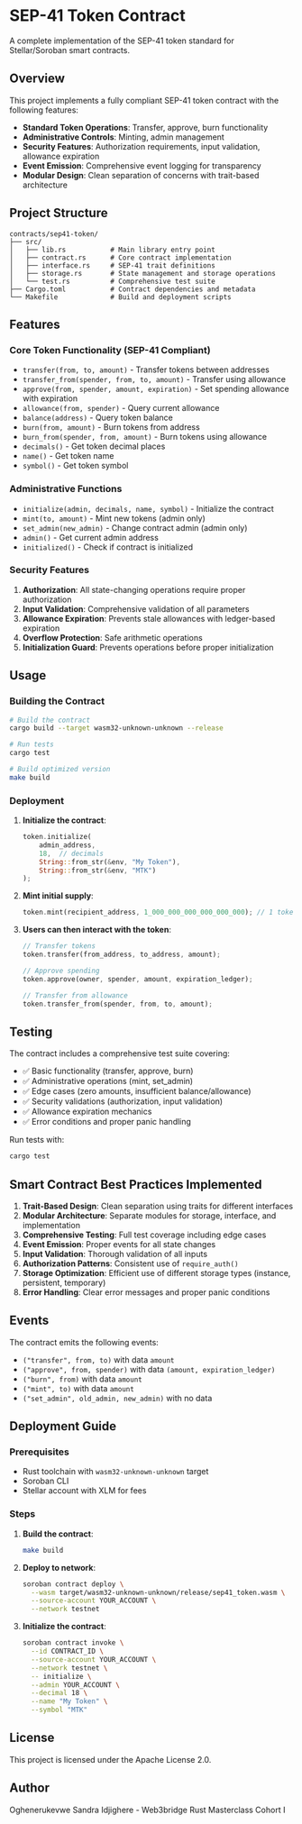 # SEP-41 Token Contract

A complete implementation of the SEP-41 token standard for Stellar/Soroban smart contracts.

## Overview

This project implements a fully compliant SEP-41 token contract with the following features:

- **Standard Token Operations**: Transfer, approve, burn functionality
- **Administrative Controls**: Minting, admin management
- **Security Features**: Authorization requirements, input validation, allowance expiration
- **Event Emission**: Comprehensive event logging for transparency
- **Modular Design**: Clean separation of concerns with trait-based architecture

## Project Structure

```
contracts/sep41-token/
├── src/
│   ├── lib.rs           # Main library entry point
│   ├── contract.rs      # Core contract implementation
│   ├── interface.rs     # SEP-41 trait definitions
│   ├── storage.rs       # State management and storage operations
│   └── test.rs          # Comprehensive test suite
├── Cargo.toml           # Contract dependencies and metadata
└── Makefile             # Build and deployment scripts
```

## Features

### Core Token Functionality (SEP-41 Compliant)

- `transfer(from, to, amount)` - Transfer tokens between addresses
- `transfer_from(spender, from, to, amount)` - Transfer using allowance
- `approve(from, spender, amount, expiration)` - Set spending allowance with expiration
- `allowance(from, spender)` - Query current allowance
- `balance(address)` - Query token balance
- `burn(from, amount)` - Burn tokens from address
- `burn_from(spender, from, amount)` - Burn tokens using allowance
- `decimals()` - Get token decimal places
- `name()` - Get token name
- `symbol()` - Get token symbol

### Administrative Functions

- `initialize(admin, decimals, name, symbol)` - Initialize the contract
- `mint(to, amount)` - Mint new tokens (admin only)
- `set_admin(new_admin)` - Change contract admin (admin only)
- `admin()` - Get current admin address
- `initialized()` - Check if contract is initialized

### Security Features

1. **Authorization**: All state-changing operations require proper authorization
2. **Input Validation**: Comprehensive validation of all parameters
3. **Allowance Expiration**: Prevents stale allowances with ledger-based expiration
4. **Overflow Protection**: Safe arithmetic operations
5. **Initialization Guard**: Prevents operations before proper initialization

## Usage

### Building the Contract

```bash
# Build the contract
cargo build --target wasm32-unknown-unknown --release

# Run tests
cargo test

# Build optimized version
make build
```

### Deployment

1. **Initialize the contract**:
   ```rust
   token.initialize(
       admin_address,
       18,  // decimals
       String::from_str(&env, "My Token"),
       String::from_str(&env, "MTK")
   );
   ```

2. **Mint initial supply**:
   ```rust
   token.mint(recipient_address, 1_000_000_000_000_000_000); // 1 token with 18 decimals
   ```

3. **Users can then interact with the token**:
   ```rust
   // Transfer tokens
   token.transfer(from_address, to_address, amount);
   
   // Approve spending
   token.approve(owner, spender, amount, expiration_ledger);
   
   // Transfer from allowance
   token.transfer_from(spender, from, to, amount);
   ```

## Testing

The contract includes a comprehensive test suite covering:

- ✅ Basic functionality (transfer, approve, burn)
- ✅ Administrative operations (mint, set_admin)
- ✅ Edge cases (zero amounts, insufficient balance/allowance)
- ✅ Security validations (authorization, input validation)
- ✅ Allowance expiration mechanics
- ✅ Error conditions and proper panic handling

Run tests with:
```bash
cargo test
```

## Smart Contract Best Practices Implemented

1. **Trait-Based Design**: Clean separation using traits for different interfaces
2. **Modular Architecture**: Separate modules for storage, interface, and implementation
3. **Comprehensive Testing**: Full test coverage including edge cases
4. **Event Emission**: Proper events for all state changes
5. **Input Validation**: Thorough validation of all inputs
6. **Authorization Patterns**: Consistent use of `require_auth()`
7. **Storage Optimization**: Efficient use of different storage types (instance, persistent, temporary)
8. **Error Handling**: Clear error messages and proper panic conditions

## Events

The contract emits the following events:

- `("transfer", from, to)` with data `amount`
- `("approve", from, spender)` with data `(amount, expiration_ledger)`
- `("burn", from)` with data `amount`
- `("mint", to)` with data `amount`
- `("set_admin", old_admin, new_admin)` with no data

## Deployment Guide

### Prerequisites

- Rust toolchain with `wasm32-unknown-unknown` target
- Soroban CLI
- Stellar account with XLM for fees

### Steps

1. **Build the contract**:
   ```bash
   make build
   ```

2. **Deploy to network**:
   ```bash
   soroban contract deploy \
     --wasm target/wasm32-unknown-unknown/release/sep41_token.wasm \
     --source-account YOUR_ACCOUNT \
     --network testnet
   ```

3. **Initialize the contract**:
   ```bash
   soroban contract invoke \
     --id CONTRACT_ID \
     --source-account YOUR_ACCOUNT \
     --network testnet \
     -- initialize \
     --admin YOUR_ACCOUNT \
     --decimal 18 \
     --name "My Token" \
     --symbol "MTK"
   ```

## License

This project is licensed under the Apache License 2.0.

## Author

Oghenerukevwe Sandra Idjighere - Web3bridge Rust Masterclass Cohort I
